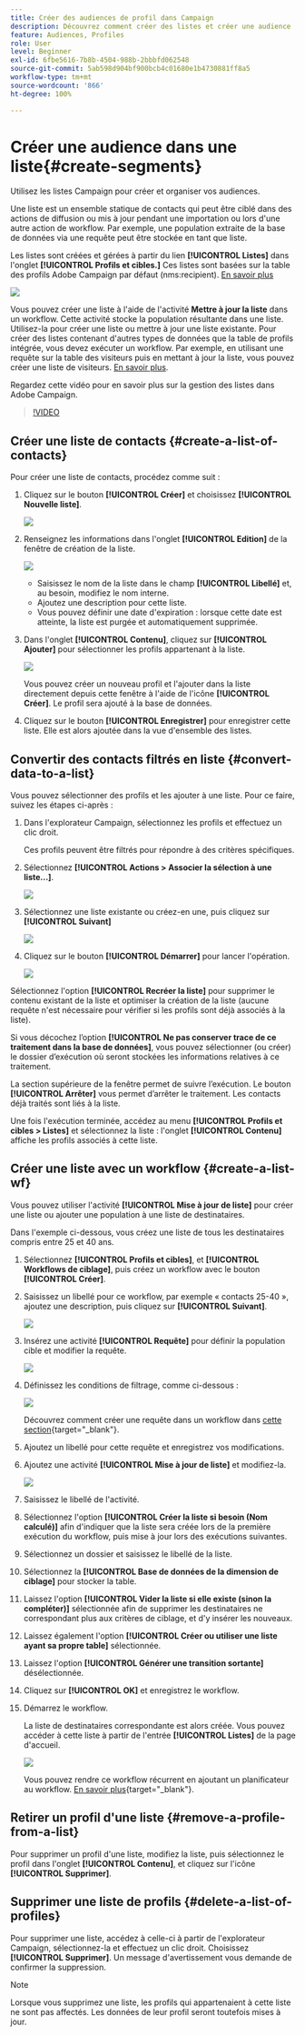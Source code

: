 ```yaml
---
title: Créer des audiences de profil dans Campaign
description: Découvrez comment créer des listes et créer une audience
feature: Audiences, Profiles
role: User
level: Beginner
exl-id: 6fbe5616-7b8b-4504-988b-2bbbfd062548
source-git-commit: 5ab598d904bf900bcb4c01680e1b4730881ff8a5
workflow-type: tm+mt
source-wordcount: '866'
ht-degree: 100%

---
```


# Créer une audience dans une liste{#create-segments}

Utilisez les listes Campaign pour créer et organiser vos audiences.

Une liste est un ensemble statique de contacts qui peut être ciblé dans des actions de diffusion ou mis à jour pendant une importation ou lors d&#39;une autre action de workflow. Par exemple, une population extraite de la base de données via une requête peut être stockée en tant que liste.

Les listes sont créées et gérées à partir du lien **[!UICONTROL Listes]** dans l&#39;onglet **[!UICONTROL Profils et cibles.]** Ces listes sont basées sur la table des profils Adobe Campaign par défaut (nms:recipient). [En savoir plus](../dev/datamodel.md#ootb-profiles.md)

![](assets/list-dashboard.png)

Vous pouvez créer une liste à l&#39;aide de l&#39;activité **Mettre à jour la liste** dans un workflow. Cette activité stocke la population résultante dans une liste. Utilisez-la pour créer une liste ou mettre à jour une liste existante. Pour créer des listes contenant d&#39;autres types de données que la table de profils intégrée, vous devez exécuter un workflow. Par exemple, en utilisant une requête sur la table des visiteurs puis en mettant à jour la liste, vous pouvez créer une liste de visiteurs. [En savoir plus](#create-a-list-wf).

Regardez cette vidéo pour en savoir plus sur la gestion des listes dans Adobe Campaign.

>[!VIDEO](https://video.tv.adobe.com/v/334909?quality=12)


## Créer une liste de contacts {#create-a-list-of-contacts}

Pour créer une liste de contacts, procédez comme suit :

1. Cliquez sur le bouton **[!UICONTROL Créer]** et choisissez **[!UICONTROL Nouvelle liste]**.

   ![](assets/new-list.png)

1. Renseignez les informations dans l&#39;onglet **[!UICONTROL Edition]** de la fenêtre de création de la liste.

   ![](assets/list-details.png)

   * Saisissez le nom de la liste dans le champ **[!UICONTROL Libellé]** et, au besoin, modifiez le nom interne.
   * Ajoutez une description pour cette liste.
   * Vous pouvez définir une date d&#39;expiration : lorsque cette date est atteinte, la liste est purgée et automatiquement supprimée.


1. Dans l&#39;onglet **[!UICONTROL Contenu]**, cliquez sur **[!UICONTROL Ajouter]** pour sélectionner les profils appartenant à la liste.

   ![](assets/add-profiles-to-a-list.png)

   Vous pouvez créer un nouveau profil et l&#39;ajouter dans la liste directement depuis cette fenêtre à l&#39;aide de l&#39;icône **[!UICONTROL Créer]**. Le profil sera ajouté à la base de données.

1. Cliquez sur le bouton **[!UICONTROL Enregistrer]** pour enregistrer cette liste. Elle est alors ajoutée dans la vue d&#39;ensemble des listes.


## Convertir des contacts filtrés en liste {#convert-data-to-a-list}

Vous pouvez sélectionner des profils et les ajouter à une liste. Pour ce faire, suivez les étapes ci-après :

1. Dans l&#39;explorateur Campaign, sélectionnez les profils et effectuez un clic droit.

   Ces profils peuvent être filtrés pour répondre à des critères spécifiques.

1. Sélectionnez **[!UICONTROL Actions > Associer la sélection à une liste...]**.

   ![](assets/add-selection-to-a-list.png)

1. Sélectionnez une liste existante ou créez-en une, puis cliquez sur **[!UICONTROL Suivant]**

   ![](assets/select-the-list.png)

1. Cliquez sur le bouton **[!UICONTROL Démarrer]** pour lancer l&#39;opération.

   ![](assets/record-a-list.png)

Sélectionnez l&#39;option **[!UICONTROL Recréer la liste]** pour supprimer le contenu existant de la liste et optimiser la création de la liste (aucune requête n&#39;est nécessaire pour vérifier si les profils sont déjà associés à la liste).

Si vous décochez l’option **[!UICONTROL Ne pas conserver trace de ce traitement dans la base de données]**, vous pouvez sélectionner (ou créer) le dossier d’exécution où seront stockées les informations relatives à ce traitement.

La section supérieure de la fenêtre permet de suivre l’exécution. Le bouton **[!UICONTROL Arrêter]** vous permet d’arrêter le traitement. Les contacts déjà traités sont liés à la liste.

Une fois l&#39;exécution terminée, accédez au menu **[!UICONTROL Profils et cibles > Listes]** et sélectionnez la liste : l&#39;onglet **[!UICONTROL Contenu]** affiche les profils associés à cette liste.


## Créer une liste avec un workflow  {#create-a-list-wf}

Vous pouvez utiliser l&#39;activité **[!UICONTROL Mise à jour de liste]** pour créer une liste ou ajouter une population à une liste de destinataires.

Dans l&#39;exemple ci-dessous, vous créez une liste de tous les destinataires compris entre 25 et 40 ans.

1. Sélectionnez **[!UICONTROL Profils et cibles]**, et **[!UICONTROL Workflows de ciblage]**, puis créez un workflow avec le bouton **[!UICONTROL Créer]**.
1. Saisissez un libellé pour ce workflow, par exemple « contacts 25-40 », ajoutez une description, puis cliquez sur **[!UICONTROL Suivant]**.

   ![](assets/targeting-wf-sample.png)

1. Insérez une activité **[!UICONTROL Requête]** pour définir la population cible et modifier la requête.

   ![](assets/targeting-wf-edit-query.png)

1. Définissez les conditions de filtrage, comme ci-dessous :

   ![](assets/targeting-wf-age-filter.png)

   Découvrez comment créer une requête dans un workflow dans [cette section](https://experienceleague.adobe.com/docs/campaign/automation/workflows/wf-activities/targeting-activities/query.html?lang=fr){target="_blank"}.

1. Ajoutez un libellé pour cette requête et enregistrez vos modifications.
1. Ajoutez une activité **[!UICONTROL Mise à jour de liste]** et modifiez-la.

   ![](assets/list-update-activity.png)

1. Saisissez le libellé de l&#39;activité.
1. Sélectionnez l&#39;option **[!UICONTROL Créer la liste si besoin (Nom calculé)]** afin d&#39;indiquer que la liste sera créée lors de la première exécution du workflow, puis mise à jour lors des exécutions suivantes.
1. Sélectionnez un dossier et saisissez le libellé de la liste.
1. Sélectionnez la **[!UICONTROL Base de données de la dimension de ciblage]** pour stocker la table.
1. Laissez l&#39;option **[!UICONTROL Vider la liste si elle existe (sinon la compléter)]** sélectionnée afin de supprimer les destinataires ne correspondant plus aux critères de ciblage, et d&#39;y insérer les nouveaux.
1. Laissez également l&#39;option **[!UICONTROL Créer ou utiliser une liste ayant sa propre table]** sélectionnée.
1. Laissez l&#39;option **[!UICONTROL Générer une transition sortante]** désélectionnée.
1. Cliquez sur **[!UICONTROL OK]** et enregistrez le workflow.
1. Démarrez le workflow.

   La liste de destinataires correspondante est alors créée. Vous pouvez accéder à cette liste à partir de l&#39;entrée **[!UICONTROL Listes]** de la page d&#39;accueil.

   ![](assets/access-new-list.png)

   Vous pouvez rendre ce workflow récurrent en ajoutant un planificateur au workflow. [En savoir plus](https://experienceleague.adobe.com/docs/campaign/automation/workflows/wf-activities/flow-control-activities/scheduler.html?lang=fr){target="_blank"}.

## Retirer un profil d&#39;une liste {#remove-a-profile-from-a-list}

Pour supprimer un profil d&#39;une liste, modifiez la liste, puis sélectionnez le profil dans l&#39;onglet **[!UICONTROL Contenu]**, et cliquez sur l&#39;icône **[!UICONTROL Supprimer]**.

## Supprimer une liste de profils {#delete-a-list-of-profiles}

Pour supprimer une liste, accédez à celle-ci à partir de l&#39;explorateur Campaign, sélectionnez-la et effectuez un clic droit. Choisissez **[!UICONTROL Supprimer]**. Un message d&#39;avertissement vous demande de confirmer la suppression.

>[!NOTE]
>
>Lorsque vous supprimez une liste, les profils qui appartenaient à cette liste ne sont pas affectés. Les données de leur profil seront toutefois mises à jour.
